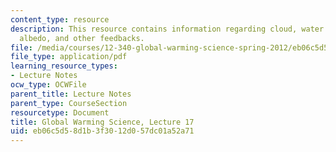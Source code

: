 ```yaml
---
content_type: resource
description: This resource contains information regarding cloud, water vapor, ice
  albedo, and other feedbacks.
file: /media/courses/12-340-global-warming-science-spring-2012/eb06c5d58d1b3f3012d057dc01a52a71_MIT12_340S12_lec17.pdf
file_type: application/pdf
learning_resource_types:
- Lecture Notes
ocw_type: OCWFile
parent_title: Lecture Notes
parent_type: CourseSection
resourcetype: Document
title: Global Warming Science, Lecture 17
uid: eb06c5d5-8d1b-3f30-12d0-57dc01a52a71
---
```

